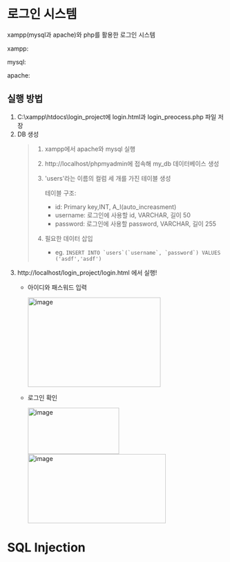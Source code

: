 # 로그인 시스템
xampp(mysql과 apache)와 php를 활용한 로그인 시스템

xampp:

mysql:

apache:

## 실행 방법
1. C:\xampp\htdocs\login_project에 login.html과 login_preocess.php 파일 저장
2. DB 생성
   > 1) xampp에서 apache와 mysql 실행
   > 2) http://localhost/phpmyadmin에 접속해 my_db 데이터베이스 생성
   > 3) 'users'라는 이름의 컬럼 세 개를 가진 테이블 생성
   >    
   >     테이블 구조:
   >       - id: Primary key,INT, A_I(auto_increasment)
   >       - username: 로그인에 사용할 id, VARCHAR, 길이 50
   >       - password: 로그인에 사용할 password, VARCHAR, 길이 255
   > 5) 필요한 데이터 삽입
   >     - eg. ``` INSERT INTO `users`(`username`, `password`) VALUES ('asdf','asdf') ```
3. http://localhost/login_project/login.html 에서 실행!
   - 아이디와 패스워드 입력
     
     <img width="307" height="207" alt="image" src="https://github.com/user-attachments/assets/de39cc64-dbaa-4a51-9ad2-a2826bfef4f2" />
     
   - 로그인 확인
     
     <img width="211" height="107" alt="image" src="https://github.com/user-attachments/assets/15a62195-5fb2-465a-931b-344e7ec54e79" />
     <img width="319" height="160" alt="image" src="https://github.com/user-attachments/assets/ffb45d9f-612f-4768-ab42-fd507854327e" />

# SQL Injection
